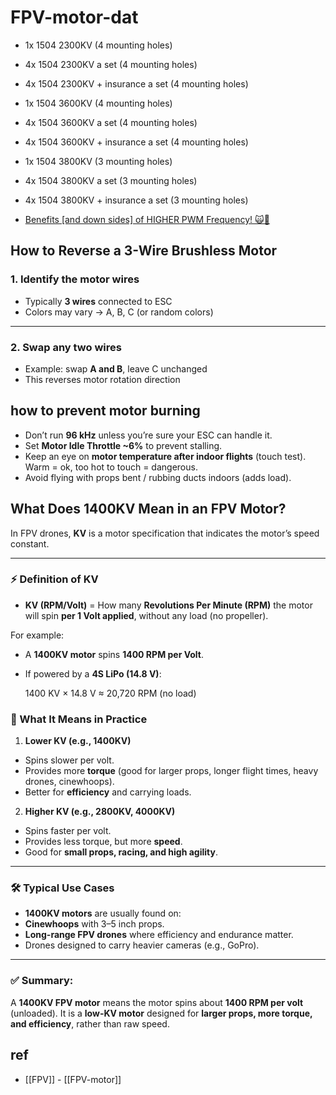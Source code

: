 
# FPV-motor-dat

- 1x 1504 2300KV (4 mounting holes)
- 4x 1504 2300KV a set (4 mounting holes)
- 4x 1504 2300KV + insurance a set (4 mounting holes)

- 1x 1504 3600KV (4 mounting holes)
- 4x 1504 3600KV a set (4 mounting holes)
- 4x 1504 3600KV + insurance a set (4 mounting holes)

- 1x 1504 3800KV (3 mounting holes)
- 4x 1504 3800KV a set (3 mounting holes)
- 4x 1504 3800KV + insurance a set (3 mounting holes)


- [Benefits [and down sides] of HIGHER PWM Frequency! 🙀💪](https://www.youtube.com/watch?v=v3806Incpvo)



## How to Reverse a 3-Wire Brushless Motor

### 1. Identify the motor wires

- Typically **3 wires** connected to ESC  
- Colors may vary → A, B, C (or random colors)  

---

### 2. Swap any **two wires**

- Example: swap **A and B**, leave C unchanged  
- This reverses motor rotation direction  




## how to prevent motor burning

- Don’t run **96 kHz** unless you’re sure your ESC can handle it.  
- Set **Motor Idle Throttle ~6%** to prevent stalling.  
- Keep an eye on **motor temperature after indoor flights** (touch test). Warm = ok, too hot to touch = dangerous.  
- Avoid flying with props bent / rubbing ducts indoors (adds load).  

## What Does 1400KV Mean in an FPV Motor?

In FPV drones, **KV** is a motor specification that indicates the motor’s speed constant.  

---

### ⚡ Definition of KV
- **KV (RPM/Volt)** = How many **Revolutions Per Minute (RPM)** the motor will spin **per 1 Volt applied**, without any load (no propeller).  

For example:  
- A **1400KV motor** spins **1400 RPM per Volt**.  
- If powered by a **4S LiPo (14.8 V)**:  
  
    1400 KV × 14.8 V ≈ 20,720 RPM (no load)

### 🔧 What It Means in Practice

1. **Lower KV (e.g., 1400KV)**
 - Spins slower per volt.
 - Provides more **torque** (good for larger props, longer flight times, heavy drones, cinewhoops).
 - Better for **efficiency** and carrying loads.

2. **Higher KV (e.g., 2800KV, 4000KV)**
 - Spins faster per volt.
 - Provides less torque, but more **speed**.
 - Good for **small props, racing, and high agility**.

---

### 🛠️ Typical Use Cases
- **1400KV motors** are usually found on:
- **Cinewhoops** with 3–5 inch props.
- **Long-range FPV drones** where efficiency and endurance matter.
- Drones designed to carry heavier cameras (e.g., GoPro).

---

### ✅ **Summary**:  
A **1400KV FPV motor** means the motor spins about **1400 RPM per volt** (unloaded). It is a **low-KV motor** designed for **larger props, more torque, and efficiency**, rather than raw speed.

## ref 

- [[FPV]] - [[FPV-motor]]